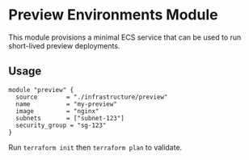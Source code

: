 # Preview Environments Module

This module provisions a minimal ECS service that can be used to run short-lived preview deployments.

## Usage
```hcl
module "preview" {
  source        = "./infrastructure/preview"
  name          = "my-preview"
  image         = "nginx"
  subnets       = ["subnet-123"]
  security_group = "sg-123"
}
```
Run `terraform init` then `terraform plan` to validate.
